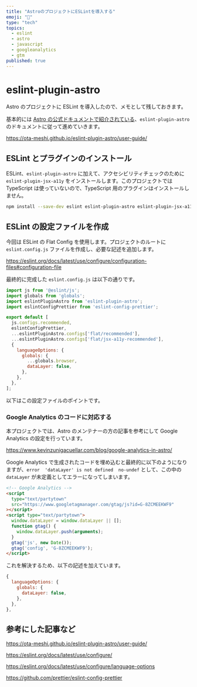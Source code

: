 ```yaml
---
title: "AstroのプロジェクトにESLintを導入する"
emoji: "👀"
type: "tech"
topics:
  - eslint
  - astro
  - javascript
  - googleanalytics
  - gtm
published: true
---
```


# eslint-plugin-astro

Astro のプロジェクトに ESLint を導入したので、メモとして残しておきます。

基本的には [Astro の公式ドキュメントで紹介されている](https://docs.astro.build/ja/editor-setup/#eslint)、`eslint-plugin-astro` のドキュメントに従って進めていきます。

https://ota-meshi.github.io/eslint-plugin-astro/user-guide/

## ESLint とプラグインのインストール

ESLint、`eslint-plugin-astro` に加えて、アクセシビリティチェックのために `eslint-plugin-jsx-a11y` をインストールします。このプロジェクトでは TypeScript は使っていないので、TypeScript 用のプラグインはインストールしません。

```bash
npm install --save-dev eslint eslint-plugin-astro eslint-plugin-jsx-a11y
```

## ESLint の設定ファイルを作成

今回は ESLint の Flat Config を使用します。プロジェクトのルートに `eslint.config.js` ファイルを作成し、必要な記述を追加します。

https://eslint.org/docs/latest/use/configure/configuration-files#configuration-file

最終的に完成した `eslint.config.js` は以下の通りです。

```javascript:eslint.config.js
import js from '@eslint/js';
import globals from 'globals';
import eslintPluginAstro from 'eslint-plugin-astro';
import eslintConfigPrettier from 'eslint-config-prettier';

export default [
  js.configs.recommended,
  eslintConfigPrettier,
  ...eslintPluginAstro.configs['flat/recommended'],
  ...eslintPluginAstro.configs['flat/jsx-a11y-recommended'],
  {
    languageOptions: {
      globals: {
        ...globals.browser,
        dataLayer: false,
      },
    },
  },
];
```

以下はこの設定ファイルのポイントです。

### Google Analytics のコードに対応する

本プロジェクトでは、Astro のメンテナーの方の記事を参考にして Google Analytics の設定を行っています。

https://www.kevinzunigacuellar.com/blog/google-analytics-in-astro/

Google Analytics で生成されたコードを埋め込むと最終的に以下のようになりますが、`error  'dataLayer' is not defined  no-undef` として、この中の `dataLayer` が未定義としてエラーになってしまいます。

```html
<!-- Google Analytics -->
<script
  type="text/partytown"
  src="https://www.googletagmanager.com/gtag/js?id=G-8ZCMEEKWF9"
></script>
<script type="text/partytown">
  window.dataLayer = window.dataLayer || [];
  function gtag() {
    window.dataLayer.push(arguments);
  }
  gtag('js', new Date());
  gtag('config', 'G-8ZCMEEKWF9');
</script>
```

これを解決するため、以下の記述を加えています。

```javascript
{
  languageOptions: {
    globals: {
      dataLayer: false,
    },
  },
},
```

## 参考にした記事など

https://ota-meshi.github.io/eslint-plugin-astro/user-guide/

https://eslint.org/docs/latest/use/configure/

https://eslint.org/docs/latest/use/configure/language-options

https://github.com/prettier/eslint-config-prettier
